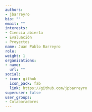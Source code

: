 ```yaml
---
authors:
- jbarreyro
bio: ""
email: ""
interests:
- Ciencia abierta
- Evaluación
- Proyectos
name: Juan Pablo Barreyro
role:
weight: 1
organizations:
- name: 
  url: ""
social:
- icon: github
  icon_pack: fab
  link: https://github.com/jpbarreyro
superuser: false
user_groups:
- Colaboradores
---
```

